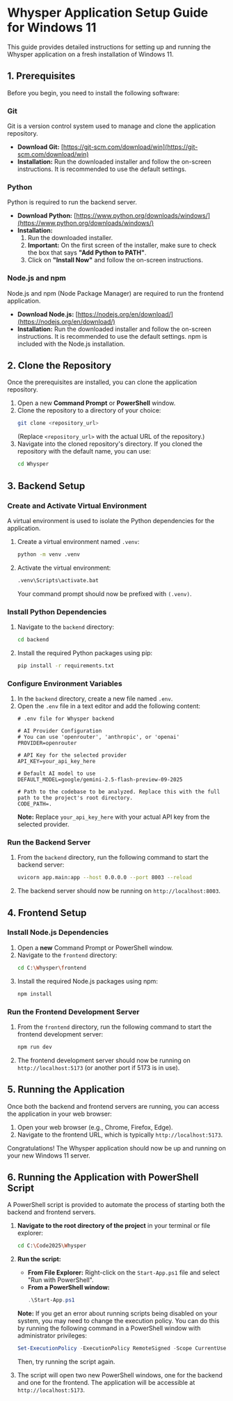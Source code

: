 # Whysper Application Setup Guide for Windows 11

This guide provides detailed instructions for setting up and running the Whysper application on a fresh installation of Windows 11.

## 1. Prerequisites

Before you begin, you need to install the following software:

### Git

Git is a version control system used to manage and clone the application repository.

- **Download Git:** [https://git-scm.com/download/win](https://git-scm.com/download/win)
- **Installation:** Run the downloaded installer and follow the on-screen instructions. It is recommended to use the default settings.

### Python

Python is required to run the backend server.

- **Download Python:** [https://www.python.org/downloads/windows/](https://www.python.org/downloads/windows/)
- **Installation:**
    1.  Run the downloaded installer.
    2.  **Important:** On the first screen of the installer, make sure to check the box that says **"Add Python to PATH"**.
    3.  Click on **"Install Now"** and follow the on-screen instructions.

### Node.js and npm

Node.js and npm (Node Package Manager) are required to run the frontend application.

- **Download Node.js:** [https://nodejs.org/en/download/](https://nodejs.org/en/download/)
- **Installation:** Run the downloaded installer and follow the on-screen instructions. It is recommended to use the default settings. npm is included with the Node.js installation.

## 2. Clone the Repository

Once the prerequisites are installed, you can clone the application repository.

1.  Open a new **Command Prompt** or **PowerShell** window.
2.  Clone the repository to a directory of your choice:
    ```bash
    git clone <repository_url>
    ```
    (Replace `<repository_url>` with the actual URL of the repository.)
3.  Navigate into the cloned repository's directory. If you cloned the repository with the default name, you can use:
    ```bash
    cd Whysper
    ```

## 3. Backend Setup

### Create and Activate Virtual Environment

A virtual environment is used to isolate the Python dependencies for the application.

1.  Create a virtual environment named `.venv`:
    ```bash
    python -m venv .venv
    ```
2.  Activate the virtual environment:
    ```bash
    .venv\Scripts\activate.bat
    ```
    Your command prompt should now be prefixed with `(.venv)`.

### Install Python Dependencies

1.  Navigate to the `backend` directory:
    ```bash
    cd backend
    ```
2.  Install the required Python packages using pip:
    ```bash
    pip install -r requirements.txt
    ```

### Configure Environment Variables

1.  In the `backend` directory, create a new file named `.env`.
2.  Open the `.env` file in a text editor and add the following content:
    ```
    # .env file for Whysper backend

    # AI Provider Configuration
    # You can use 'openrouter', 'anthropic', or 'openai'
    PROVIDER=openrouter

    # API Key for the selected provider
    API_KEY=your_api_key_here

    # Default AI model to use
    DEFAULT_MODEL=google/gemini-2.5-flash-preview-09-2025

    # Path to the codebase to be analyzed. Replace this with the full path to the project's root directory.
    CODE_PATH=.
    ```
    **Note:** Replace `your_api_key_here` with your actual API key from the selected provider.

### Run the Backend Server

1.  From the `backend` directory, run the following command to start the backend server:
    ```bash
    uvicorn app.main:app --host 0.0.0.0 --port 8003 --reload
    ```
2.  The backend server should now be running on `http://localhost:8003`.

## 4. Frontend Setup

### Install Node.js Dependencies

1.  Open a **new** Command Prompt or PowerShell window.
2.  Navigate to the `frontend` directory:
    ```bash
    cd C:\Whysper\frontend
    ```
3.  Install the required Node.js packages using npm:
    ```bash
    npm install
    ```

### Run the Frontend Development Server

1.  From the `frontend` directory, run the following command to start the frontend development server:
    ```bash
    npm run dev
    ```
2.  The frontend development server should now be running on `http://localhost:5173` (or another port if 5173 is in use).

## 5. Running the Application

Once both the backend and frontend servers are running, you can access the application in your web browser:

1.  Open your web browser (e.g., Chrome, Firefox, Edge).
2.  Navigate to the frontend URL, which is typically `http://localhost:5173`.

Congratulations! The Whysper application should now be up and running on your new Windows 11 server.

## 6. Running the Application with PowerShell Script

A PowerShell script is provided to automate the process of starting both the backend and frontend servers.

1.  **Navigate to the root directory of the project** in your terminal or file explorer:
    ```bash
    cd C:\Code2025\Whysper
    ```
2.  **Run the script:**
    *   **From File Explorer:** Right-click on the `Start-App.ps1` file and select "Run with PowerShell".
    *   **From a PowerShell window:**
        ```powershell
        .\Start-App.ps1
        ```
    **Note:** If you get an error about running scripts being disabled on your system, you may need to change the execution policy. You can do this by running the following command in a PowerShell window with administrator privileges:
    ```powershell
    Set-ExecutionPolicy -ExecutionPolicy RemoteSigned -Scope CurrentUser
    ```
    Then, try running the script again.

3.  The script will open two new PowerShell windows, one for the backend and one for the frontend. The application will be accessible at `http://localhost:5173`.
